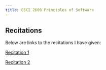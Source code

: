 ```yaml
---
title: CSCI 2600 Principles of Software
---
```


## Recitations
Below are links to the recitations I have given:

[Recitation 1](recitation01.pdf)

[Recitation 2](recitation02.pdf)
